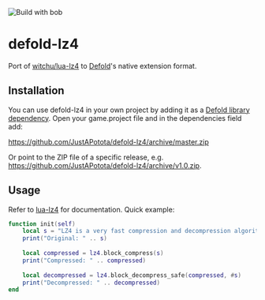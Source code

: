 ![Build with bob](https://github.com/JustAPotota/defold-lz4/workflows/Build%20with%20bob/badge.svg)

# defold-lz4
Port of [witchu/lua-lz4](https://github.com/witchu/lua-lz4) to [Defold](https://www.defold.com/)'s native extension format.

## Installation
You can use defold-lz4 in your own project by adding it as a [Defold library dependency](https://defold.com/manuals/libraries/). Open your game.project file and in the dependencies field add:

https://github.com/JustAPotota/defold-lz4/archive/master.zip

Or point to the ZIP file of a specific release, e.g. https://github.com/JustAPotota/defold-lz4/archive/v1.0.zip.

## Usage
Refer to [lua-lz4](https://github.com/witchu/lua-lz4) for documentation. Quick example:
```lua
function init(self)
	local s = "LZ4 is a very fast compression and decompression algorithm."
	print("Original: " .. s)
	
	local compressed = lz4.block_compress(s)
	print("Compressed: " .. compressed)
	
	local decompressed = lz4.block_decompress_safe(compressed, #s)
	print("Decompressed: " .. decompressed)
end
```
